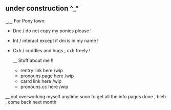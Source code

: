 ## under construction ^_^

‿‿ For Pony town:
- Dnc / do not copy my ponies please !
- Int / interact except if dni is in my name !
- Cxh / cuddles and hugs , cxh freely !


  __ Stuff about me !!
  - rentry link here /wip
  - pronouns.page here /wip
  - carrd link here /wip
  - pronouns.cc here /wip


    
__ not overworking myself anytime soon to get all the info pages done , bleh , come back next month
